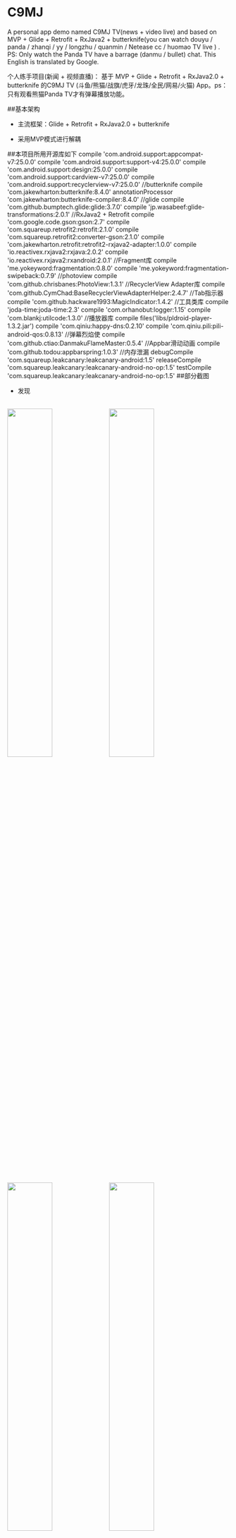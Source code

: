 # C9MJ
  A personal app demo named  C9MJ TV(news + video live) and based on MVP + Glide + Retrofit + RxJava2 + butterknife(you can watch douyu / panda / zhanqi / yy / longzhu /  quanmin / Netease cc / huomao TV live ) . PS: Only watch the Panda TV have a barrage (danmu / bullet) chat. This English is translated by Google.
    
  个人练手项目(新闻 + 视频直播)： 基于 MVP + Glide + Retrofit + RxJava2.0 + butterknife 的C9MJ TV (斗鱼/熊猫/战旗/虎牙/龙珠/全民/网易/火猫) App。ps：只有观看熊猫Panda TV才有弹幕播放功能。
    

##基本架构
* 主流框架：Glide + Retrofit + RxJava2.0 + butterknife  

* 采用MVP模式进行解耦

##本项目所用开源库如下
        compile 'com.android.support:appcompat-v7:25.0.0'
        compile 'com.android.support:support-v4:25.0.0'
        compile 'com.android.support:design:25.0.0'
        compile 'com.android.support:cardview-v7:25.0.0'
        compile 'com.android.support:recyclerview-v7:25.0.0'
        //butterknife
        compile 'com.jakewharton:butterknife:8.4.0'
        annotationProcessor 'com.jakewharton:butterknife-compiler:8.4.0'
        //glide
        compile 'com.github.bumptech.glide:glide:3.7.0'
        compile 'jp.wasabeef:glide-transformations:2.0.1'
        //RxJava2 + Retrofit
        compile 'com.google.code.gson:gson:2.7'
        compile 'com.squareup.retrofit2:retrofit:2.1.0'
        compile 'com.squareup.retrofit2:converter-gson:2.1.0'
        compile 'com.jakewharton.retrofit:retrofit2-rxjava2-adapter:1.0.0'
        compile 'io.reactivex.rxjava2:rxjava:2.0.2'
        compile 'io.reactivex.rxjava2:rxandroid:2.0.1'
        //Fragment库
        compile 'me.yokeyword:fragmentation:0.8.0'
        compile 'me.yokeyword:fragmentation-swipeback:0.7.9'
        //photoview
        compile 'com.github.chrisbanes:PhotoView:1.3.1'
        //RecyclerView Adapter库
        compile 'com.github.CymChad:BaseRecyclerViewAdapterHelper:2.4.7'
        //Tab指示器
        compile 'com.github.hackware1993:MagicIndicator:1.4.2'
        //工具类库
        compile 'joda-time:joda-time:2.3'
        compile 'com.orhanobut:logger:1.15'
        compile 'com.blankj:utilcode:1.3.0'
        //播放器库
        compile files('libs/pldroid-player-1.3.2.jar')
        compile 'com.qiniu:happy-dns:0.2.10'
        compile 'com.qiniu.pili:pili-android-qos:0.8.13'
        //弹幕烈焰使
        compile 'com.github.ctiao:DanmakuFlameMaster:0.5.4'
        //Appbar滑动动画
        compile 'com.github.todou:appbarspring:1.0.3'
        //内存泄漏
        debugCompile 'com.squareup.leakcanary:leakcanary-android:1.5'
        releaseCompile 'com.squareup.leakcanary:leakcanary-android-no-op:1.5'
        testCompile 'com.squareup.leakcanary:leakcanary-android-no-op:1.5'
##部分截图

* 发现 
<br>
<img src="https://github.com/452MJ/C9MJ/blob/master/screenshots/explore_list.jpg" width = "45%"/>
<img src="https://github.com/452MJ/C9MJ/blob/master/screenshots/explore_selected.jpg" width = "45%"/>
<img src="https://github.com/452MJ/C9MJ/blob/master/screenshots/explore_detail.jpg" width = "45%"/>
<img src="https://github.com/452MJ/C9MJ/blob/master/screenshots/explore_detail_relative.jpg" width = "45%"/>
<br>

* 直播 
<br>
<img src="https://github.com/452MJ/C9MJ/blob/master/screenshots/live_list.jpg" width = "33%"/>
<img src="https://github.com/452MJ/C9MJ/blob/master/screenshots/live_list_platform.jpg" width = "33%"/>
<img src="https://github.com/452MJ/C9MJ/blob/master/screenshots/live_play_portrait.jpg" width = "33%"/>
<br>
<img src="https://github.com/452MJ/C9MJ/blob/master/screenshots/live_play_landscape_controller.jpg" width = "100%"/>
<br>

* 个人用户
<br>
<img src="https://github.com/452MJ/C9MJ/blob/master/screenshots/user.jpg" width = "33%"/>
<br>
## 关于
  本项目所有接口Api均利用Fiddler抓包分析所得，只用于分享、学习。
  该项目是本人为熟悉开发流程而设，不得用于商业用途，若有损他人利益则立即删除。
  主要功能包括新闻浏览与视频直播（仍在开发中，bug可能会比较多...）
